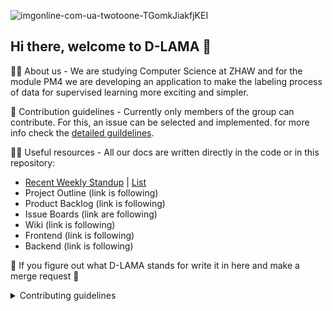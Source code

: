 ![imgonline-com-ua-twotoone-TGomkJiakfjKEI](https://user-images.githubusercontent.com/23294169/224335177-24db7a19-62ff-45fc-aacb-7332fa58e90f.jpg)

## Hi there, welcome to D-LAMA 👋

🙋‍♀️ About us - We are studying Computer Science at ZHAW and for the module PM4 we are developing an application to make the labeling process of data for supervised learning more exciting and simpler.

🌈 Contribution guidelines - Currently only members of the group can contribute. For this, an issue can be selected and implemented. for more info check the [detailed guildelines](#cd).

👩‍💻 Useful resources - All our docs are written directly in the code or in this repository:
* [Recent Weekly Standup](/weekly/23_10_03.md) | [List](/weekly)
* Project Outline (link is following)
* Product Backlog (link is following)
* Issue Boards (link are following)
* Wiki (link is following)
* Frontend (link is following)
* Backend (link is following)

🦙 If you figure out what D-LAMA stands for write it in here and make a merge request 🦙
<!--

**Here are some ideas to get you started:**

🙋‍♀️ A short introduction - what is your organization all about?
🌈 Contribution guidelines - how can the community get involved?
👩‍💻 Useful resources - where can the community find your docs? Is there anything else the community should know?
🍿 Fun facts - what does your team eat for breakfast?
🧙 Remember, you can do mighty things with the power of [Markdown](https://docs.github.com/github/writing-on-github/getting-started-with-writing-and-formatting-on-github/basic-writing-and-formatting-syntax)
-->
  
<details>
  <summary id="cd">Contributing guidelines</summary>
  <ul>
    <li>Pick an issue you'd like to tackle and assign it to you.</li>
    <li>Create a new branch from main to work on the issue with it's correct tag (e.g. feat/issue_1).</li>
    <li>If one issue depends from another issue take that branch as base (dependent issues can happen, should be avoided at all costs).</li>
    <li>Prefix every commit you are making as suggested in <a href="https://github.com/semantic-release/semantic-release#how-does-it-work">semantic releas</a> and add a meaningful description.</li>
    <li>Check the coding guidelines (link follows) for a clean and maintainable code</li>
    <li>If you have solved the issue, let it review from min. one other person.</li>
    <li>As a reviewer, make sure you point out what was good, what was bad and how you'd do it differently. Also make sure you take time for a review, because they are very important for consistency and maintainability.</li>
  </ul>
</details>

